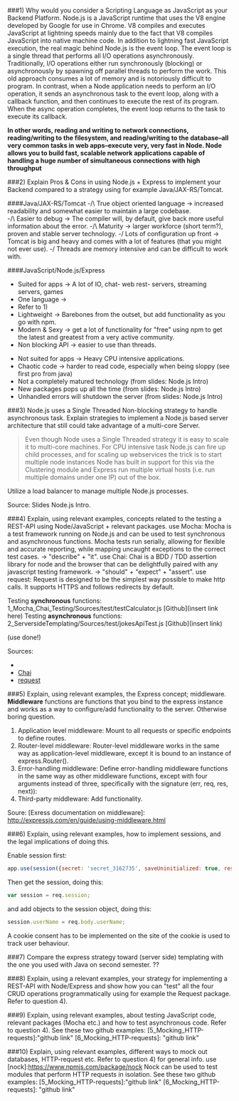 ###1) Why would you consider a Scripting Language as JavaScript as your Backend Platform.
Node.js is a JavaScript runtime that uses the V8 engine developed by Google for use in Chrome. V8 compiles and executes JavaScript at lightning speeds mainly due to the fact that V8 compiles JavaScript into native machine code. In addition to lightning fast JavaScript execution, the real magic behind Node.js is the event loop. The event loop is a single thread that performs all I/O operations asynchronously. Traditionally, I/O operations either run synchronously (blocking) or asynchronously by spawning off parallel threads to perform the work. This old approach consumes a lot of memory and is notoriously difficult to program. In contrast, when a Node application needs to perform an I/O operation, it sends an asynchronous task to the event loop, along with a callback function, and then continues to execute the rest of its program. When the async operation completes, the event loop returns to the task to execute its callback.

**In other words, reading and writing to network connections, reading/writing to the filesystem, and reading/writing to the database–all very common tasks in web apps–execute very, very fast in Node. Node allows you to build fast, scalable network applications capable of handling a huge number of simultaneous connections with high throughput**

[Source]: http://blog.modulus.io/top-10-reasons-to-use-node

###2) Explain Pros & Cons in using Node.js + Express to implement your Backend compared to a strategy using for example Java/JAX-RS/Tomcat. 

####Java/JAX-RS/Tomcat 
-/\ True object oriented language -> increased readability and somewhat easier to maintain a large codebase.  
-/\ Easier to debug -> The compiler will, by default, give back more useful information about the error. 
-/\ Maturity -> larger workforce (short term?), proven and stable server technology.
-\/ Lots of configuration up front -> Tomcat is big and heavy and comes with a lot of features (that you might not ever use).
-\/ Threads are memory intensive and can be difficult to work with.

####JavaScript/Node.js/Express
+ Suited for apps -> A lot of IO, chat- web rest- servers, streaming servers, games 
+ One language -> <insert a lot of obvious reasons here>
+ Refer to 1)
+ Lightweight -> Barebones from the outset, but add functionality as you go with npm.  
+ Modern & Sexy -> get a lot of functionality for "free" using npm to get the latest and greatest from a very active community.
+ Non blocking API -> easier to use than threads.  
- Not suited for apps -> Heavy CPU intensive applications.
- Chaotic code -> harder to read code, especially when being sloppy (see first pro from java)
- Not a completely matured technology (from slides: Node.js Intro)
- New packages pops up all the time (from slides: Node.js Intro)
- Unhandled errors will shutdown the server (from slides: Node.js Intro)

###3) Node.js uses a Single Threaded Non-blocking strategy to handle asynchronous task. Explain strategies to implement a Node.js based server architecture that still could take advantage of a multi-core Server. 
>Even though Node uses a Single Threaded strategy it is easy to scale it to multi-core machines. For CPU intensive task Node.js can fire up child processes, and for scaling up webservices the trick is to start multiple node instances
>Node has built in support for this via the Clustering module and Express run multiple virtual hosts (i.e. run multiple domains under one IP) out of the box.

Utilize a load balancer to manage multiple Node.js processes. 

Source: Slides Node.js Intro.

###4) Explain, using relevant examples, concepts related to the testing a REST-API using Node/JavaScript + relevant packages.
use Mocha: Mocha is a test framework running on Node.js and can be used to test synchronous and asynchronous functions. Mocha tests run serially, allowing for flexible and accurate reporting, while mapping uncaught exceptions to the correct test cases.  -> "describe" + "it".
use Chai: Chai is a BDD / TDD assertion library for node and the browser that can be delightfully paired with any javascript testing framework. -> "should" + "expect" + "assert".
use request: Request is designed to be the simplest way possible to make http calls. It supports HTTPS and follows redirects by default.

Testing **synchronous** functions: 1_Mocha_Chai_Testing/Sources/test/testCalculator.js [Github](insert link here)
Testing **asynchronous** functions: 2_ServersideTemplating/Sources/test/jokesApiTest.js [Github](insert link)

(use done!)

Sources: 
- [Mocha]: https://mochajs.org/
- [Chai](http://chaijs.com/)
- [request](https://www.npmjs.com/package/request)

###5) Explain, using relevant examples, the Express concept; middleware.
**Middleware** functions are functions that you bind to the express instance and works as a way to configure/add functionality to the server. Otherwise boring question.

1. Application level middleware: Mount to all requests or specific endpoints to define routes.
2. Router-level middleware: Router-level middleware works in the same way as application-level middleware, except it is bound to an instance of express.Router().
3. Error-handling middleware: Define error-handling middleware functions in the same way as other middleware functions, except with four arguments instead of three, specifically with the signature (err, req, res, next)):
4. Third-party middleware: Add functionality.

Soure: [Exress documentation on middleware]: http://expressjs.com/en/guide/using-middleware.html
 
###6) Explain, using relevant examples, how to implement sessions, and the legal implications of doing this. 

Enable session first:
```javascript
app.use(session({secret: 'secret_3162735', saveUninitialized: true, resave: true}));
```
Then get the session, doing this:
```javascript
var session = req.session;
```
and add objects to the session object, doing this:
```javascript
session.userName = req.body.userName;
``` 

A cookie consent has to be implemented on the site of the cookie is used to track user behaviour. 

[EU cookie info]: http://ec.europa.eu/ipg/basics/legal/cookies/index_en.htm 

###7) Compare the express strategy toward (server side) templating with the one you used with Java on second semester.
??

###8) Explain, using a relevant examples, your strategy for implementing a REST-API with Node/Express and show how you can "test" all the four CRUD operations programmatically using for example the Request package.  
Refer to question 4).

###9) Explain, using relevant examples, about testing JavaScript code, relevant packages (Mocha etc.) and how to test asynchronous code. 
Refer to question 4).
See these two github examples: [5_Mocking_HTTP-requests]:"github link" [6_Mocking_HTTP-requests]: "github link"

###10) Explain, using relevant examples, different ways to mock out databases, HTTP-request etc. 
Refer to question 4) for general info.
use [nock]:https://www.npmjs.com/package/nock 
Nock can be used to test modules that perform HTTP requests in isolation.
See these two github examples: [5_Mocking_HTTP-requests]:"github link" [6_Mocking_HTTP-requests]: "github link" 

